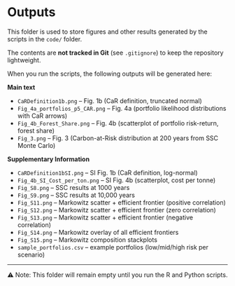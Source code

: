 # Outputs

This folder is used to store figures and other results generated by the scripts in the `code/` folder.  

The contents are **not tracked in Git** (see `.gitignore`) to keep the repository lightweight.  

When you run the scripts, the following outputs will be generated here:

**Main text**
- `CaRDefinition1b.png` – Fig. 1b (CaR definition, truncated normal)
- `Fig_4a_portfolios_p5_CAR.png` – Fig. 4a (portfolio likelihood distributions with CaR arrows)
- `Fig_4b_Forest_Share.png` – Fig. 4b (scatterplot of portfolio risk-return, forest share)
- `Fig_3.png` – Fig. 3 (Carbon-at-Risk distribution at 200 years from SSC Monte Carlo)

**Supplementary Information**
- `CaRDefinition1bSI.png` – SI Fig. 1b (CaR definition, log-normal)
- `Fig_4b_SI_Cost_per_ton.png` – SI Fig. 4b (scatterplot, cost per tonne)
- `Fig_S8.png` – SSC results at 1000 years
- `Fig_S9.png` – SSC results at 10,000 years
- `Fig_S11.png` – Markowitz scatter + efficient frontier (positive correlation)
- `Fig_S12.png` – Markowitz scatter + efficient frontier (zero correlation)
- `Fig_S13.png` – Markowitz scatter + efficient frontier (negative correlation)
- `Fig_S14.png` – Markowitz overlay of all efficient frontiers
- `Fig_S15.png` – Markowitz composition stackplots
- `sample_portfolios.csv` – example portfolios (low/mid/high risk per scenario)

---

⚠️ Note: This folder will remain empty until you run the R and Python scripts.

